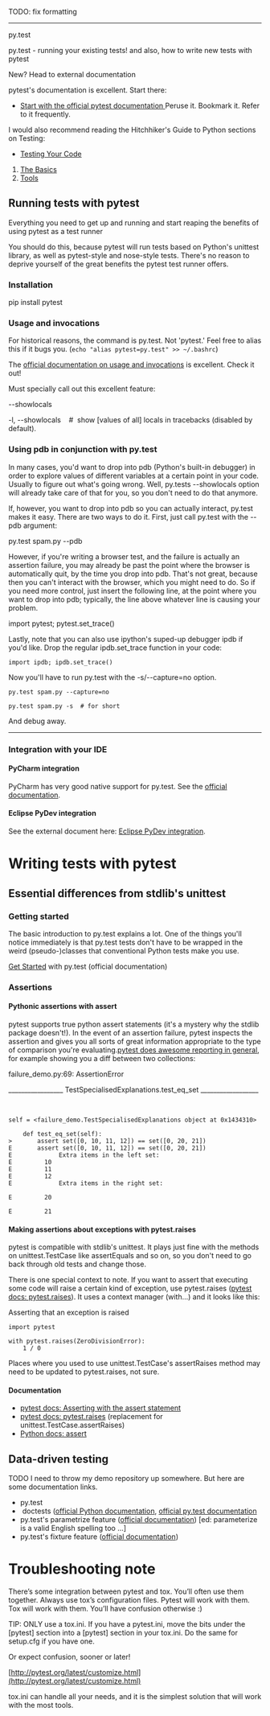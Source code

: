 TODO: fix formatting

----

py.test

py.test - running your existing tests! and also, how to write new tests with pytest

New? Head to external documentation

pytest's documentation is excellent. Start there:

  * [Start with the official pytest documentation ](http://pytest.org/) Peruse it. Bookmark it. Refer to it frequently.

I would also recommend reading the Hitchhiker's Guide to Python sections on Testing:

  * [Testing Your Code](http://docs.python-guide.org/en/latest/writing/tests/)
  1. [The Basics](http://docs.python-guide.org/en/latest/writing/tests/%23the-basics)
  2. [Tools](http://docs.python-guide.org/en/latest/writing/tests/%23tools)

## Running tests with pytest

Everything you need to get up and running and start reaping the benefits of using pytest as a test runner

You should do this, because pytest will run tests based on Python's unittest library, as well as pytest-style and nose-style tests. There's no reason to deprive yourself of the great benefits the pytest test runner offers.

### Installation

pip install pytest

### Usage and invocations

For historical reasons, the command is py.test. Not 'pytest.' Feel free to alias this if it bugs you. (`echo "alias pytest=py.test" >> ~/.bashrc`)

The [official documentation on usage and invocations](http://pytest.org/latest/usage.html%23usage) is excellent. Check it out!

Must specially call out this excellent feature:

--showlocals

-l, --showlocals    #  show [values of all] locals in tracebacks (disabled by default).

### Using pdb in conjunction with py.test

In many cases, you'd want to drop into pdb (Python's built-in debugger) in order to explore values of different variables at a certain point in your code. Usually to figure out what's going wrong. Well, py.tests --showlocals option will already take care of that for you, so you don't need to do that anymore.

If, however, you want to drop into pdb so you can actually interact, py.test makes it easy. There are two ways to do it. First, just call py.test with the --pdb argument:

py.test spam.py --pdb

However, if you're writing a browser test, and the failure is actually an assertion failure, you may already be past the point where the browser is automatically quit, by the time you drop into pdb. That's not great, because then you can't interact with the browser, which you might need to do. So if you need more control, just insert the following line, at the point where you want to drop into pdb; typically, the line above whatever line is causing your problem.

import pytest; pytest.set_trace()

Lastly, note that you can also use ipython's suped-up debugger ipdb if you'd like. Drop the regular ipdb.set_trace function in your code:

    import ipdb; ipdb.set_trace()

Now you'll have to run py.test with the -s/--capture=no option.
 
    py.test spam.py --capture=no

    py.test spam.py -s  # for short

And debug away.

* * *

### Integration with your IDE

#### PyCharm integration

PyCharm has very good native support for py.test. See the [official documentation](http://www.jetbrains.com/pycharm/webhelp/run-debug-configuration-py-test.html).

#### Eclipse PyDev integration

See the external document here: [Eclipse PyDev integration](http://pydev.org/manual_adv_pyunit.html).

# Writing tests with pytest

## Essential differences from stdlib's unittest

### Getting started

The basic introduction to py.test explains a lot. One of the things you'll notice immediately is that py.test tests don't have to be wrapped in the weird (pseudo-)classes that conventional Python tests make you use.

[Get Started](http://pytest.org/latest/getting-started.html%23getstarted) with py.test (official documentation)

### Assertions

#### Pythonic assertions with assert

pytest supports true python assert statements (it's a mystery why the stdlib package doesn't!). In the event of an assertion failure, pytest inspects the assertion and gives you all sorts of great information appropriate to the type of comparison you're evaluating.[pytest does awesome reporting in general](http://pytest.org/latest/example/reportingdemo.html%23tbreportdemo), for example showing you a diff between two collections:

failure_demo.py:69: AssertionError

_________________ TestSpecialisedExplanations.test_eq_set __________________

 

    self = <failure_demo.TestSpecialisedExplanations object at 0x1434310>

        def test_eq_set(self):
    >       assert set([0, 10, 11, 12]) == set([0, 20, 21])
    E       assert set([0, 10, 11, 12]) == set([0, 20, 21])
    E             Extra items in the left set:
    E         10
    E         11
    E         12
    E             Extra items in the right set:

    E         20

    E         21

#### Making assertions about exceptions with pytest.raises

pytest is compatible with stdlib's unittest. It plays just fine with the methods on unittest.TestCase like assertEquals and so on, so you don't need to go back through old tests and change those.

There is one special context to note. If you want to assert that executing some code will raise a certain kind of exception, use pytest.raises ([pytest docs: pytest.raises](http://pytest.org/latest/assert.html%23assertions-about-expected-exceptions)). It uses a context manager (with...) and it looks like this:

Asserting that an exception is raised

    import pytest

    with pytest.raises(ZeroDivisionError):
        1 / 0

Places where you used to use unittest.TestCase's assertRaises method may need to be updated to pytest.raises, not sure.

#### Documentation

  * [pytest docs: Asserting with the assert statement](http://pytest.org/latest/assert.html)
  * [pytest docs: pytest.raises](http://pytest.org/latest/assert.html%23assertions-about-expected-exceptions) (replacement for unittest.TestCase.assertRaises)
  * [Python docs: assert](http://docs.python.org/2/reference/simple_stmts.html%23the-assert-statement)

## Data-driven testing

TODO I need to throw my demo repository up somewhere. But here are some documentation links.

  * py.test
  *  doctests ([official Python documentation](https://docs.python.org/2/library/doctest.html), [official py.test documentation](http://pytest.org/latest/doctest.html)
  * py.test's parametrize feature ([official documentation](http://pytest.org/latest/parametrize.html%23pytest-mark-parametrize)) [ed: parameterize is a valid English spelling too ...]
  * py.test's fixture feature ([official documentation](http://pytest.org/latest/fixture.html))

# Troubleshooting note

There’s some integration between pytest and tox. You’ll often use them together. Always use tox’s configuration files. Pytest will work with them. Tox will work with them. You’ll have confusion otherwise :)

TIP: ONLY use a tox.ini. If you have a pytest.ini, move the bits under the [pytest] section into a [pytest] section in your tox.ini. Do the same for setup.cfg if you have one.

Or expect confusion, sooner or later!

[http://pytest.org/latest/customize.html](http://pytest.org/latest/customize.html)

tox.ini can handle all your needs, and it is the simplest solution that will work with the most tools.

